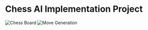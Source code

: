 # Chess AI Implementation Project

![Chess Board](https://raw.githubusercontent.com/AzuDreams/chess-game/tree/main/images/chess_board.png)
![Move Generation](https://raw.githubusercontent.com/AzuDreams/chess-game/tree/main/images/move_generation.png)

